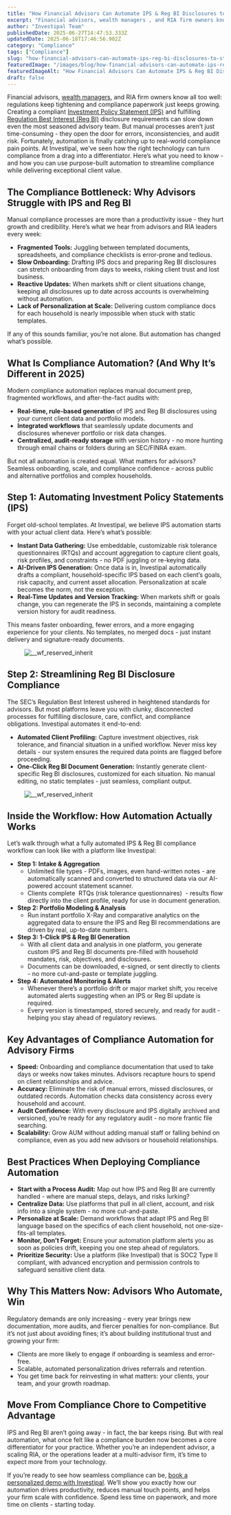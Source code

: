```yaml
---
title: "How Financial Advisors Can Automate IPS & Reg BI Disclosures to Streamline Compliance"
excerpt: "Financial advisors, wealth managers , and RIA firm owners know all too well: regulations keep tightening and compliance paperwork just keeps growing."
author: "Investipal Team"
publishedDate: 2025-06-27T14:47:53.333Z
updatedDate: 2025-06-18T17:46:56.902Z
category: "Compliance"
tags: ["Compliance"]
slug: "how-financial-advisors-can-automate-ips-reg-bi-disclosures-to-streamline-compliance"
featuredImage: "/images/blog/how-financial-advisors-can-automate-ips-reg-bi-disclosures-to-streamline-compliance__6852fae0ceb4eda4f5565ee8_Screen_20Shot_202024-09-05_20at_204.11.37_20PM.png"
featuredImageAlt: "How Financial Advisors Can Automate IPS & Reg BI Disclosures to Streamline Compliance"
draft: false
---
```

<p id="">Financial advisors, <a href="/segments/wealth-managers">wealth managers</a>, and RIA firm owners know all too well: regulations keep tightening and compliance paperwork just keeps growing. Creating a compliant <a href="/features/investment-policy-statements">Investment Policy Statement (IPS)</a> and fulfilling <a href="/features/regulation-best-interest-generator">Regulation Best Interest (Reg BI)</a> disclosure requirements can slow down even the most seasoned advisory team. But manual processes aren’t just time-consuming - they open the door for errors, inconsistencies, and audit risk. Fortunately, automation is finally catching up to real-world compliance pain points. At Investipal, we’ve seen how the right technology can turn compliance from a drag into a differentiator. Here’s what you need to know&nbsp;- and how you can use purpose-built automation to streamline compliance while delivering exceptional client value.</p><h2 id="">The Compliance Bottleneck: Why Advisors Struggle with IPS and Reg BI</h2><p id="">Manual compliance processes are more than a productivity issue - they hurt growth and credibility. Here’s what we hear from advisors and RIA leaders every week:</p><ul id=""><li id=""><strong id="">Fragmented Tools:</strong> Juggling between templated documents, spreadsheets, and compliance checklists is error-prone and tedious.</li><li id=""><strong id="">Slow Onboarding:</strong> Drafting IPS docs and preparing Reg BI disclosures can stretch onboarding from days to weeks, risking client trust and lost business.</li><li id=""><strong id="">Reactive Updates:</strong> When markets shift or client situations change, keeping all disclosures up to date across accounts is overwhelming without automation.</li><li id=""><strong id="">Lack of Personalization at Scale:</strong> Delivering custom compliance docs for each household is nearly impossible when stuck with static templates.</li></ul><p id="">If any of this sounds familiar, you’re not alone. But automation has changed what’s possible.</p><h2 id="">What Is Compliance Automation? (And Why It’s Different in 2025)</h2><p id="">Modern compliance automation replaces manual document prep, fragmented workflows, and after-the-fact audits with:</p><ul id=""><li id=""><strong id="">Real-time, rule-based generation</strong> of IPS and Reg BI disclosures using your current client data and portfolio models.</li><li id=""><strong id="">Integrated workflows</strong> that seamlessly update documents and disclosures whenever portfolio or risk data changes.</li><li id=""><strong id="">Centralized, audit-ready storage</strong> with version history - no more hunting through email chains or folders during an SEC/FINRA exam.</li></ul><p id="">But not all automation is created equal. What matters for advisors? Seamless onboarding, scale, and compliance confidence - across public and alternative portfolios and complex households.</p><h2 id="">Step 1: Automating Investment Policy Statements (IPS)</h2><p id="">Forget old-school templates. At Investipal, we believe IPS automation starts with your actual client data. Here’s what’s possible:</p><ul id=""><li id=""><strong id="">Instant Data Gathering:</strong> Use embeddable, customizable risk tolerance questionnaires (RTQs) and account aggregation to capture client goals, risk profiles, and constraints - no PDF juggling or re-keying data.</li><li id=""><strong id="">AI-Driven IPS Generation:</strong> Once data is in, Investipal automatically drafts a compliant, household-specific IPS based on each client’s goals, risk capacity, and current asset allocation. Personalization at scale becomes the norm, not the exception.</li><li id=""><strong id="">Real-Time Updates and Version Tracking:</strong> When markets shift or goals change, you can regenerate the IPS in seconds, maintaining a complete version history for audit readiness.</li></ul><p id="">This means faster onboarding, fewer errors, and a more engaging experience for your clients. No templates, no merged docs - just instant delivery and signature-ready documents.</p><figure id="" class="w-richtext-figure-type-image w-richtext-align-fullwidth" style="max-width:3358px" data-rt-type="image" data-rt-align="fullwidth" data-rt-max-width="3358px"><div id=""><img src="/images/blog/how-financial-advisors-can-automate-ips-reg-bi-disclosures-to-streamline-compliance__6852fae0ceb4eda4f5565ee8_Screen_20Shot_202024-09-05_20at_204.11.37_20PM.png" loading="lazy" alt="__wf_reserved_inherit" width="auto" height="auto" id=""></div></figure><h2 id="">Step 2: Streamlining Reg BI Disclosure Compliance</h2><p id="">The SEC’s Regulation Best Interest ushered in heightened standards for advisors. But most platforms leave you with clunky, disconnected processes for fulfilling disclosure, care, conflict, and compliance obligations. Investipal automates it end-to-end:</p><ul id=""><li id=""><strong id="">Automated Client Profiling:</strong> Capture investment objectives, risk tolerance, and financial situation in a unified workflow. Never miss key details - our system ensures the required data points are flagged before proceeding.</li><li id=""><strong id="">One-Click Reg BI Document Generation:</strong> Instantly generate client-specific Reg BI disclosures, customized for each situation. No manual editing, no static templates - just seamless, compliant output.</li></ul><figure id="" class="w-richtext-figure-type-image w-richtext-align-fullwidth" style="max-width:2240px" data-rt-type="image" data-rt-align="fullwidth" data-rt-max-width="2240px"><div id=""><img src="/images/blog/how-financial-advisors-can-automate-ips-reg-bi-disclosures-to-streamline-compliance__67e6b898d4c1c37afcd339a8_Investipal_20Regulation_20Best_20Interest_20AI_20Generator.png" loading="lazy" alt="__wf_reserved_inherit" width="auto" height="auto" id=""></div></figure><h2 id="">Inside the Workflow: How Automation Actually Works</h2><p id="">Let’s walk through what a fully automated IPS &amp; Reg BI compliance workflow can look like with a platform like Investipal:</p><ul id=""><li id=""><strong id="">Step 1: Intake &amp; Aggregation</strong><ul id=""><li id="">Unlimited file types - PDFs, images, even hand-written notes - are automatically scanned and converted to structured data via our AI-powered account statement scanner.</li><li id="">Clients complete &nbsp;RTQs (risk tolerance questionnaires) &nbsp;- results flow directly into the client profile, ready for use in document generation.</li></ul></li><li id=""><strong id="">Step 2: Portfolio Modeling &amp; Analysis</strong><ul id=""><li id="">Run instant portfolio X-Ray and comparative analytics on the aggregated data to ensure the IPS and Reg BI recommendations are driven by real, up-to-date numbers.</li></ul></li><li id=""><strong id="">Step 3: 1-Click IPS &amp; Reg BI Generation</strong><ul id=""><li id="">With all client data and analysis in one platform, you generate custom IPS and Reg BI documents pre-filled with household mandates, risk, objectives, and disclosures.</li><li id="">Documents can be downloaded, e-signed, or sent directly to clients - no more cut-and-paste or template juggling.</li></ul></li><li id=""><strong id="">Step 4: Automated Monitoring &amp; Alerts</strong><ul id=""><li id="">Whenever there’s a portfolio drift or major market shift, you receive automated alerts suggesting when an IPS or Reg BI update is required.</li><li id="">Every version is timestamped, stored securely, and ready for audit - helping you stay ahead of regulatory reviews.</li></ul></li></ul><h2 id="">Key Advantages of Compliance Automation for Advisory Firms</h2><ul id=""><li id=""><strong id="">Speed:</strong> Onboarding and compliance documentation that used to take days or weeks now takes minutes. Advisors recapture hours to spend on client relationships and advice.</li><li id=""><strong id="">Accuracy:</strong> Eliminate the risk of manual errors, missed disclosures, or outdated records. Automation checks data consistency across every household and account.</li><li id=""><strong id="">Audit Confidence:</strong> With every disclosure and IPS digitally archived and versioned, you’re ready for any regulatory audit - no more frantic file searching.</li><li id=""><strong id="">Scalability:</strong> Grow AUM without adding manual staff or falling behind on compliance, even as you add new advisors or household relationships.</li></ul><h2 id="">Best Practices When Deploying Compliance Automation</h2><ul id=""><li id=""><strong id="">Start with a Process Audit:</strong> Map out how IPS and Reg BI are currently handled - where are manual steps, delays, and risks lurking?</li><li id=""><strong id="">Centralize Data:</strong> Use platforms that pull in all client, account, and risk info into a single system - no more cut-and-paste.</li><li id=""><strong id="">Personalize at Scale:</strong> Demand workflows that adapt IPS and Reg BI language based on the specifics of each client household, not one-size-fits-all templates.</li><li id=""><strong id="">Monitor, Don’t Forget:</strong> Ensure your automation platform alerts you as soon as policies drift, keeping you one step ahead of regulators.</li><li id=""><strong id="">Prioritize Security:</strong> Use a platform (like Investipal) that is SOC2 Type II compliant, with advanced encryption and permission controls to safeguard sensitive client data.</li></ul><h2 id="">Why This Matters Now: Advisors Who Automate, Win</h2><p id="">Regulatory demands are only increasing - every year brings new documentation, more audits, and fiercer penalties for non-compliance. But it’s not just about avoiding fines; it’s about building institutional trust and growing your firm:</p><ul id=""><li id="">Clients are more likely to engage if onboarding is seamless and error-free.</li><li id="">Scalable, automated personalization drives referrals and retention.</li><li id="">You get time back for reinvesting in what matters: your clients, your team, and your growth roadmap.</li></ul><h2 id="">Move From Compliance Chore to Competitive Advantage</h2><p id="">IPS and Reg BI aren’t going away - in fact, the bar keeps rising. But with real automation, what once felt like a compliance burden now becomes a core differentiator for your practice. Whether you’re an independent advisor, a scaling RIA, or the operations leader at a multi-advisor firm, it’s time to expect more from your technology.</p><p id="">If you’re ready to see how seamless compliance can be, <a href="/book-a-demo" id="">book a personalized demo with Investipal</a>. We’ll show you exactly how our automation drives productivity, reduces manual touch points, and helps your firm scale with confidence. Spend less time on paperwork, and more time on clients - starting today.</p>